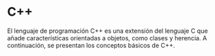 # C++

El lenguaje de programación C++ es una extensión del lenguaje C que añade características orientadas a objetos, como
clases y herencia. A continuación, se presentan los conceptos básicos de C++.